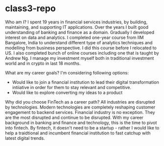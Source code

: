 # class3-repo
Who am I?
I spent 19 years in financial services industries, by building, maintaining, and supporting IT applications. Over the years I built good understanding of banking and finance as a domain. 
Gradually I developed interest on data and analytics. I completed one-year course from IIM Bangalore, India to understand different type of analytics techniques and modelling from business perspective. I did this course before I relocated to US.
I also completed bunch of online courses including one that is taught by Andrew Ng. 
I manage my investment myself both in traditional investment world and in crypto in last 18 months. 

What are my career goals?
I'm considering following options:
- Would like to join a financial institution to lead their digital transformation intiiative in order for them to stay relevant and competitive.
- Would like to explore converting my ideas to a product 

Why did you choose FinTech as a career path?
All industries are disrupted by technologies. Modern technologies are completely reshaping customer engagement to backend services. Financial industry is no exception. They are the most disrupted and continue to be disrupted. With my career background in banking and finance and technology, this is the time to pivot into fintech. 
By fintech, it doesn't need to be a startup - rather I would like to help a traidtional and incumbent financial institution to fast catchup with latest digital trends.